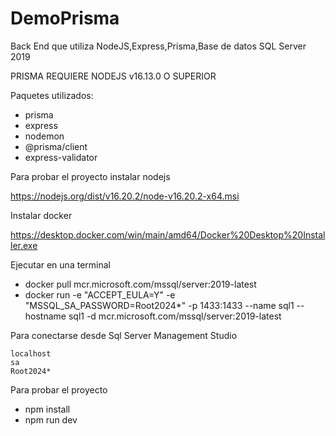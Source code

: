 # DemoPrisma
Back End que utiliza NodeJS,Express,Prisma,Base de datos SQL Server 2019


PRISMA REQUIERE NODEJS v16.13.0 O SUPERIOR

Paquetes utilizados:
- prisma
- express
- nodemon
- @prisma/client
- express-validator

Para probar el proyecto instalar nodejs

https://nodejs.org/dist/v16.20.2/node-v16.20.2-x64.msi

Instalar docker

https://desktop.docker.com/win/main/amd64/Docker%20Desktop%20Installer.exe

Ejecutar en una terminal
- docker pull mcr.microsoft.com/mssql/server:2019-latest
- docker run -e "ACCEPT_EULA=Y" -e "MSSQL_SA_PASSWORD=Root2024*" -p 1433:1433 --name sql1 --hostname sql1 -d mcr.microsoft.com/mssql/server:2019-latest

Para conectarse desde Sql Server Management Studio
```
localhost
sa
Root2024*
```

Para probar el proyecto
- npm install
- npm run dev

